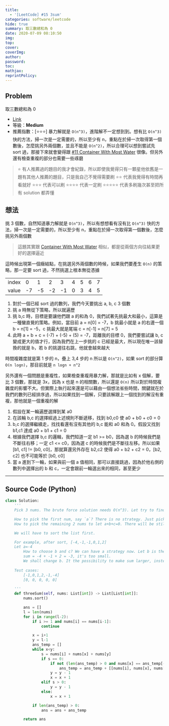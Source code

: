 ```yaml
---
title:
  - '[LeetCode] #15 3sum'
categories: software/leetcode
hide: true
summary: 取三數總和為 0
date: 2020-07-09 08:10:50
img:
top:
cover:
coverImg:
author:
password:
toc:
mathjax:
reprintPolicy:
---
```


## Problem

取三數總和為 0

* [Link](https://leetcode.com/problems/3sum/)
* 等級：**Medium**
* 推薦指數：[:star::star::star:] 暴力解就是 `O(n^3)`，進階解不一定想到到。想有比 `O(n^3)` 快的方法，掃一次是一定需要的，所以至少有 n，重點在於掃一次取得第一個數後，怎麼挑另外兩個數，並且不能是 `O(n^2)`，所以合理可以想到嘗試先 sort 過，那接下來就會變得跟 [#11 Container With Most Water](https://chungchris.github.io/2020/07/08/software/leecode/Container-With-Most-Water/) 很像。但另外還有檢查重複的部分也需要一些琢磨

> :star: 有人推薦過的題目的我才會紀錄，所以即使我覺得只有一顆星他依舊是一題有其他人推薦的題目，只是我自己不覺得需要刷
> :star::star: 代表我覺得有時間再看就好
> :star::star::star: 代表可以刷
> :star::star::star::star: 代表一定刷
> :star::star::star::star::star: 代表多刷幾次甚至把所有 solution 都弄懂

## 想法

挑 3 個數，自然知道暴力解就是 `O(n^3)`，所以有想想看有沒有比 `O(n^3)` 快的方法，掃一次是一定需要的，所以至少有 n，重點在於掃一次取得第一個數後，怎麼挑另外兩個數

> 這題其實跟 [Container With Most Water](https://chungchris.github.io/2020/07/08/software/leecode/Container-With-Most-Water/) 相似，都是從兩個方向往結果更好的選擇逼近

這時候出現第一個癥結點，在挑選另外兩個數的時候，如果我們要產生 `O(n)` 的策略，那一定要 sort 過，不然挑選上根本無從憑據

|     |   |   |   |   |   |   |   |   |
|-----|---|---|---|---|---|---|---|---|
|index| 0 | 1 | 2 | 3 | 4 | 5 | 6 | 7 |
|value|-7 |-5 |-2 |-1 | 0 | 3 | 4 | 5 |

1. 對於一個已經 sort 過的數列，我們今天要挑出 a, b, c 3 個數
2. 挑 a 時無從下策略，所以就遍歷
3. 挑 b,c 時，目標是要讓他們跟 a 的和為 0，我們試著先挑最大和最小，這算是一種蠻直覺的策略。例如，當目前 a = n[0] = -7，b 挑最小就是 a 的右邊一個 b = n[1] = -5，c 挑最大就是尾端 c = n[-1] = n[7] = 5
4. 此時 a + b + c = (-7) + (-5) + (5) = -7，距離我的目標 0，我們要嘗試讓 b, c 變成更大的值才行，因為我們在上一步挑的 c 已經是最大，所以現在唯一該替換的就是 b，若 b 的挑選往右跳，他就會越來越大

時間複雜度就是第 1 步的 n，疊上 3,4 步的 n 所以是 `O(n^2)`，如果 sort 的部分算 `O(n logn)`，那目前就是 `n logn + n^2 `

另外還有一個問題是重複性，如果檢查重複用暴力解，那就是比如有 x 個解，要比 3 個數，那就是 3x，因為 x 也是 n 的相關數，所以還是 `O(n)` 所以對於時間複雜度的影響不大。但實際上執行起來還是可以藉由一個想法省些時間，關鍵就在於我們的數列已經排序過，所以如果找到一個解，只要該解跟上一個找到的解沒有重複，那他就是一個重複的解

1. 假設在某一輪遍歷選擇到某 a0
2. 在該輪 b,c 的選擇經過上述規則不斷遞移，找到 b0,c0 使 a0 + b0 + c0 = 0
3. b,c 的選擇繼續走，找找看還有沒有其他的 b,c 能和 a0 和為 0。假設又找到 b1,c1 達成 a0 + b1 + c1 = 0
4. 根據我們選擇 b,c 的邏輯，我們知道一定 b1 >= b0，因為選 b 的時候我們是不斷往右移；一定 c1 <= c0，因為選 c 的時候我們是不斷往左移。所以如果 [b1, c1] != [b0, c0]，那就算還另外存在 b2,c2 使得 a0 + b2 + c2 = 0，[b2, c2] 也不可能等於 [b0, c0]
5. 當 a 進到下一輪，如果與前一個 a 值相同，那可以直接跳過，因為於他右側的數列中選擇出的 b 和 c，一定會跟前一輪選出來的相同，甚至更少

---

## Source Code (Python)

``` python
class Solution:
    '''
    Pick 3 nums. The brute force solution needs O(n^3). Let try to find is there better solution.

    How to pick the first num, say `a`? There is no strategy. Just pick one. Very likely need to traverse all of them.
    How to pick the remaining 2 nums to let a+b+c=0. There will be still no strategy is the nums is not in some kind of order.

    We will have to sort the list first.

    For example, after sort, [-4,-1,-1,0,1,2]
    Let a=-4
        How to choose b and c? We can have a strategy now. Let b is the smallest one and c is the largest one. i.e. b=-1, c=2
        sum = -4 + -1 + 2 = -3, it's too small.
        We shall change b. It the possibility to make sum larger, instead of changing c.
    
    Test cases:
        [-1,0,1,2,-1,-4]
        [0, 0, 0, 0, 0]

    '''
    def threeSum(self, nums: List[int]) -> List[List[int]]:
        nums.sort()

        ans = []
        l = len(nums)
        for i in range(l-2):
            if i >= 1 and nums[i] == nums[i-1]:
                continue

            x = i+1
            y = l-1
            ans_temp = []
            while x<y:
                s = nums[i] + nums[x] + nums[y]
                if s == 0:
                    if not (len(ans_temp) > 0 and nums[x] == ans_temp[-1][1] and nums[y] == ans_temp[-1][2]):
                        ans_temp = ans_temp + [[nums[i], nums[x], nums[y]]]
                    y = y - 1
                    x = x + 1
                elif s > 0:
                    y = y - 1
                else:
                    x = x + 1

            if len(ans_temp) > 0:
                ans = ans + ans_temp

        return ans
```
